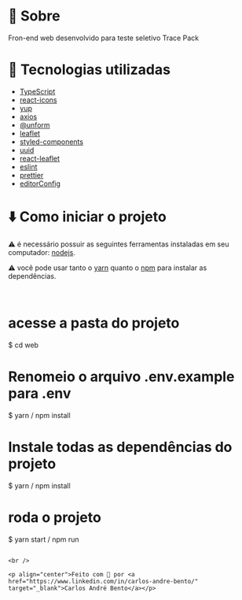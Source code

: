 # :memo: Sobre

Fron-end web desenvolvido para teste seletivo Trace Pack

# :wrench: Tecnologias utilizadas

- [TypeScript](https://www.typescriptlang.org/)
- [react-icons](https://react-icons.github.io/react-icons/icons?name=ai)
- [yup](https://github.com/jquense/yup)
- [axios](https://www.npmjs.com/package/axios)
- [@unform](https://github.com/unform/unform#readme)
- [leaflet](https://leafletjs.com/examples/quick-start/)
- [styled-components](https://styled-components.com/)
- [uuid](https://github.com/uuidjs/uuid#readme)
- [react-leaflet](https://react-leaflet.js.org/)
- [eslint](https://eslint.org/)
- [prettier](https://prettier.io/)
- [editorConfig](https://editorconfig.org/)

# :arrow_down: Como iniciar o projeto

⚠ é necessário possuir as seguintes ferramentas instaladas em seu computador: [nodejs](https://nodejs.org/en/).

⚠ você pode usar tanto o [yarn](https://yarnpkg.com/) quanto o [npm]() para instalar as dependências.


<br />

# acesse a pasta do projeto
$ cd web

# Renomeio o arquivo .env.example para .env
$ yarn / npm install

# Instale todas as dependências do projeto
$ yarn / npm install

# roda o projeto
$ yarn start / npm run
```

<br />

<p align="center">Feito com 💙 por <a href="https://www.linkedin.com/in/carlos-andre-bento/" target="_blank">Carlos André Bento</a></p>
